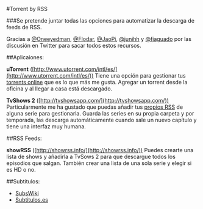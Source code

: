 #Torrent by RSS

###Se pretende juntar todas las opciones para automatizar la descarga de feeds de RSS.

Gracias a [@Oneeyedman](https://twitter.com/oneeyedman), [@Flodar](https://twitter.com/flodar), [@JaoPi](https://twitter.com/JaoPi), [@junihh](https://twitter.com/junihh) y [@fjaguado](https://twitter.com/fjaguado) por las discusión en Twitter para sacar todos estos recursos.


##Aplicaiones:

**uTorrent** ([http://www.utorrent.com/intl/es/](http://www.utorrent.com/intl/es/))
Tiene una opción para gestionar tus [torrents online](https://remote.utorrent.com/) que es lo que más me gusta. Agregar un torrent desde la oficina y al llegar a casa está descargado.

**TvShows 2** ([http://tvshowsapp.com/](http://tvshowsapp.com/))
Particularmente me ha gustado que puedas añadir tus [propios RSS](http://blog.tvshowsapp.com/post/6488183421/como-anadir-un-rss-personalizado-a-tvshows) de alguna serie para gestionarla. Guarda las series en su propia carpeta y por temporada, las descarga automáticamente cuando sale un nuevo capítulo y tiene una interfaz muy humana.

##RSS Feeds: 

**showRSS** ([http://showrss.info/](http://showrss.info/))
Puedes crearte una lista de shows y añadirla a TvSows 2 para que descargue todos los episodios que salgan. También crear una lista de una sola serie y elegir si es HD o no.

##Subtítulos:

- [SubsWiki](http://www.subswiki.com/)
- [Subtitulos.es](http://www.subtitulos.es/)




